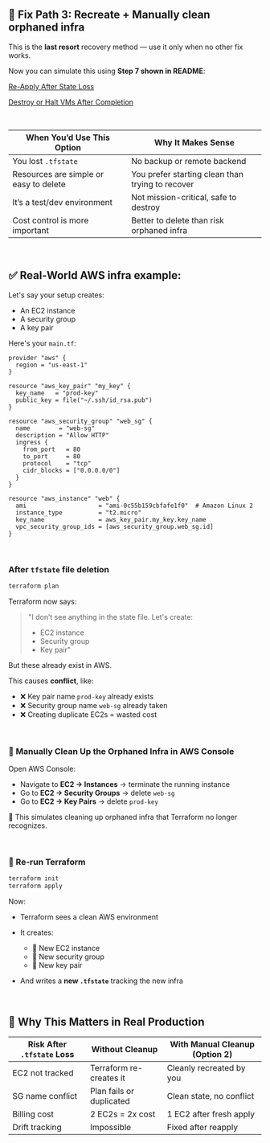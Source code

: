 ## 🧹 Fix Path 3: Recreate + Manually clean orphaned infra

This is the **last resort** recovery method — use it only when no other fix works.

Now you can simulate this using **Step 7 shown in README**:

[Re-Apply After State Loss](./README.md#7--re-apply-after-state-loss)

[Destroy or Halt VMs After Completion](../../README.md#-destroy-or-halt-vms-after-scenario-completion)

<br>

| When You’d Use This Option             | Why It Makes Sense                               |
| -------------------------------------- | ------------------------------------------------ |
| You lost `.tfstate`                    | No backup or remote backend                      |
| Resources are simple or easy to delete | You prefer starting clean than trying to recover |
| It’s a test/dev environment            | Not mission-critical, safe to destroy            |
| Cost control is more important         | Better to delete than risk orphaned infra        |

<br>

## ✅ Real-World AWS infra example:

Let's say your setup creates:

* An EC2 instance
* A security group
* A key pair

Here's your `main.tf`:

```hcl
provider "aws" {
  region = "us-east-1"
}

resource "aws_key_pair" "my_key" {
  key_name   = "prod-key"
  public_key = file("~/.ssh/id_rsa.pub")
}

resource "aws_security_group" "web_sg" {
  name        = "web-sg"
  description = "Allow HTTP"
  ingress {
    from_port   = 80
    to_port     = 80
    protocol    = "tcp"
    cidr_blocks = ["0.0.0.0/0"]
  }
}

resource "aws_instance" "web" {
  ami                    = "ami-0c55b159cbfafe1f0"  # Amazon Linux 2
  instance_type          = "t2.micro"
  key_name               = aws_key_pair.my_key.key_name
  vpc_security_group_ids = [aws_security_group.web_sg.id]
}
```

<br>

### After `tfstate` file deletion

```bash
terraform plan
```

Terraform now says:

> "I don’t see anything in the state file. Let's create:
>
> * EC2 instance
> * Security group
> * Key pair"

But these already exist in AWS.

This causes **conflict**, like:

* ❌ Key pair name `prod-key` already exists
* ❌ Security group name `web-sg` already taken
* ❌ Creating duplicate EC2s = wasted cost

<br>

### 🧹 Manually Clean Up the Orphaned Infra in AWS Console

Open AWS Console:

* Navigate to **EC2 → Instances** → terminate the running instance
* Go to **EC2 → Security Groups** → delete `web-sg`
* Go to **EC2 → Key Pairs** → delete `prod-key`

🧠 This simulates cleaning up orphaned infra that Terraform no longer recognizes.

<br>

### 🔁 Re-run Terraform

```bash
terraform init
terraform apply
```

Now:

* Terraform sees a clean AWS environment
* It creates:

  * 🔄 New EC2 instance
  * 🔄 New security group
  * 🔄 New key pair
* And writes a **new `.tfstate`** tracking the new infra

<br>

## 📌 Why This Matters in Real Production

| Risk After `.tfstate` Loss | Without Cleanup          | With Manual Cleanup (Option 2) |
| -------------------------- | ------------------------ | ------------------------------ |
| EC2 not tracked            | Terraform re-creates it  | Cleanly recreated by you       |
| SG name conflict           | Plan fails or duplicated | Clean state, no conflict       |
| Billing cost               | 2 EC2s = 2x cost         | 1 EC2 after fresh apply        |
| Drift tracking             | Impossible               | Fixed after reapply            |
